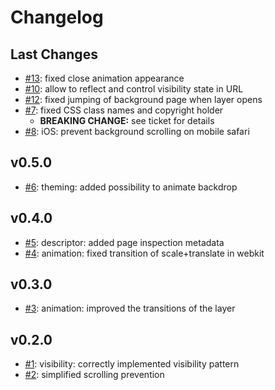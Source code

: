 # Changelog

## Last Changes

- [#13](https://github.com/LaxarJS/ax-details-layer-widget/issues/13): fixed close animation appearance
- [#10](https://github.com/LaxarJS/ax-details-layer-widget/issues/10): allow to reflect and control visibility state in URL
- [#12](https://github.com/LaxarJS/ax-details-layer-widget/issues/12): fixed jumping of background page when layer opens
- [#7](https://github.com/LaxarJS/ax-details-layer-widget/issues/7): fixed CSS class names and copyright holder
    + **BREAKING CHANGE:** see ticket for details
- [#8](https://github.com/LaxarJS/ax-details-layer-widget/issues/8): iOS: prevent background scrolling on mobile safari


## v0.5.0

- [#6](https://github.com/LaxarJS/ax-details-layer-widget/issues/6): theming: added possibility to animate backdrop


## v0.4.0

- [#5](https://github.com/LaxarJS/ax-details-layer-widget/issues/5): descriptor: added page inspection metadata
- [#4](https://github.com/LaxarJS/ax-details-layer-widget/issues/4): animation: fixed transition of scale+translate in webkit


## v0.3.0

- [#3](https://github.com/LaxarJS/ax-details-layer-widget/issues/3): animation: improved the transitions of the layer


## v0.2.0

- [#1](https://github.com/LaxarJS/ax-details-layer-widget/issues/1): visibility: correctly implemented visibility pattern
- [#2](https://github.com/LaxarJS/ax-details-layer-widget/issues/2): simplified scrolling prevention
